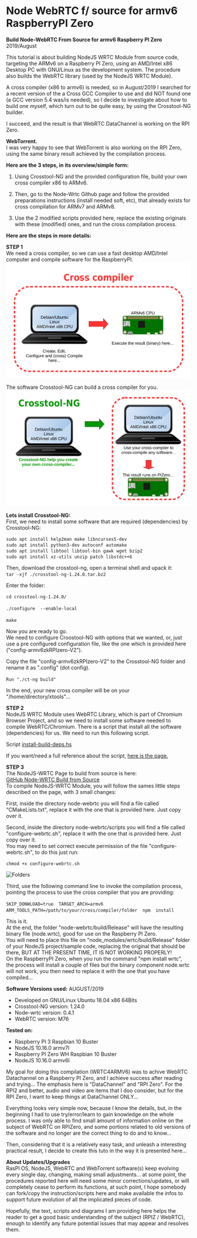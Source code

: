 # Node WebRTC f/ source for armv6 RaspberryPI Zero
**Build Node-WebRTC From Source for armv6 Raspberry PI Zero**
2019/August

This tutorial is about building NodeJS WRTC Module from source code, targeting the ARMv6 on a Raspberry PI Zero, using an AMD/Intel x86 Desktop PC with GNU/Linux as the development system.
The procedure also builds the WebRTC library (used by the NodeJS WRTC Module).

A cross compiler (x86 to armv6) is needed, so in August/2019 I searched for a recent version of the a Cross GCC Compiler to use and did NOT found one (a GCC version 5.4 was/is needed), so I decide to investigate about how to build one myself, which turn out to be quite easy, by using the Crosstool-NG builder.

I succeed, and the result is that WebRTC DataChannel is working on the RPI Zero.

**WebTorrent.**  
I was very happy to see that WebTorrent is also working on the RPI Zero, using the same binary result achieved by the compilation process.


**Here are the 3 steps, in its overview/simple form:**

1) Using Crosstool-NG and the provided configuration file, build your own cross compiler x86 to ARMv6.

2) Then, go to the Node-Wrtc Github page and follow the provided preparations instructions (install needed soft, etc), that already exists for cross compilation for ARMv7 and ARMv8.

3) Use the 2 modified scripts provided here, replace the existing originals with these (modified) ones, and run the cross compilation process.


**Here are the steps in more details:**  

**STEP 1**  
We need a cross compiler, so we can use a fast desktop AMD/Intel computer and compile software for the RaspberryPI.  
![](img/cross-compiler-001.png)

The software Crosstool-NG can build a cross compiler for you.  
![](img/cross-compiler-002.png)

**Lets install Crosstool-NG:**  
First, we need to install some software that are required (dependencies) by Crosstool-NG:  
```sudo apt install gcc g++ gperf bison flex texinfo  
sudo apt install help2man make libncurses5-dev  
sudo apt install python3-dev autoconf automake  
sudo apt install libtool libtool-bin gawk wget bzip2  
sudo apt install xz-utils unzip patch libstdc++6  
```

Then, download the crosstool-ng, open a terminal shell and upack it:  
```tar -xjf ./crosstool-ng-1.24.0.tar.bz2```

Enter the folder:  
```
cd crosstool-ng-1.24.0/  

./configure  --enable-local

make
```

Now you are ready to go.  
We need to configure Croostool-NG with options that we wanted, or, just use a pre configured configuration file, like the one which is provided here ("config-armv6zkRPIzero-V2").  

Copy the file "config-armv6zkRPIzero-V2" to the Crosstool-NG folder and rename it as ".config" (dot config).  

```Run "./ct-ng build"```

In the end, your new cross compiler will be on your "/home/directory/xtools"...


**STEP 2**  
NodeJS WRTC Module uses WebRTC Library, which is part of Chromium Browser Project, and so we need to install some software needed to compile WebRTC/Chromium. There is a script that install all the software (dependencies) for us. We need to run this following script.  

Script [install-build-deps.hs](https://cs.chromium.org/chromium/src/build/install-build-deps.sh)  

If you want/need a full reference about the script, [here is the page.](https://webrtc.org/native-code/development/prerequisite-sw/)  


**STEP 3**  
The NodeJS-WRTC Page to build from source is here:  
[GitHub Node-WRTC Build from Source](https://github.com/node-webrtc/node-webrtc/blob/develop/docs/build-from-source.md)  
To compile NodeJS-WRTC Module, you will follow the sames little steps described on the page, with 3 small changes:  

First, inside the directory node-webrtc you will find a file called "CMakeLists.txt", replace it with the one that is provided here. Just copy over it.  

Second, inside the directory node-webrtc/scripts you will find a file called "configure-webrtc.sh", replace it with the one that is provided here. Just copy over it.  
You may need to set correct execute permission of the file "configure-webrtc.sh", to do this just run:  
```
chmod +x configure-webrtc.sh
```


![Folders](https://raw.githubusercontent.com/t2age/webrtcarmv6/master/img/file-folders.jpg)

Third, use the following command line to invoke the compilation process, pointing the process to use the cross compiler that you are providing:

```SKIP_DONWLOAD=true  TARGET_ARCH=armv6  ARM_TOOLS_PATH=/path/to/your/cross/compiler/folder  npm  install```

This is it.  
At the end, the folder "node-webrtc/build/Release" will have the resulting binary file (node.wrtc), good for use on the Raspberry PI Zero.  
You will need to place this file on "node_modules/wrtc/build/Release" folder of your NodeJS project/sample code, replacing the original that should be there, BUT AT THE PRESENT TIME, IT IS NOT WORKING PROPERLY!  
On the RaspberryPI Zero, when you run the command "npm install wrtc", the process will install a couple of files but the binary component node.wrtc will not work, you then need to replace it with the one that you have compiled...  


**Software Versions used:**
AUGUST/2019
- Developed on GNU/Linux Ubuntu 18.04 x86 64Bits
- Crosstool-NG version: 1.24.0
- Node-wrtc version: 0.4.1
- WebRTC version: M76  

**Tested on:**
- Raspberry PI 3 Raspbian 10 Buster
- NodeJS 10.16.0 armv7l
- Raspberry PI Zero WH Raspbian 10 Buster
- NodeJS 10.16.0 armv6l  


My goal for doing this compilation (WRTC4ARMV6) was to achive WebRTC Datachannel on a Raspberry PI Zero, and I achieve success after reading and trying...
The emphasis here is "DataChannel" and "RPI Zero".
For the RPI2 and better, audio and video are items that I doo consider, but for the RPI Zero, I want to keep things at DataChannel ONLY...  

Everything looks very simple now, because I know the details, but, in the beginning I had to use try/error/learn to gain knowledge on the whole process. I was only able to find small amount of information online on the subject of WebRTC on RPIZero, and some portions related to old versions of the software and no longer are the correct thing to do and to know... 

Then, considering that it is a relatively easy task, and unleash a interesting practical result, I decide to create this tuto in the way it is presented here...  

**About Updates/Upgrades**  
RasPI OS, NodeJS, WebRTC and WebTorrent software(s) keep evolving every single day, changing, making small adjustments... at some point, the procedures reported here will need some minor corrections/updates, or will completely cease to perform its functions, at such point, I hope somebody can fork/copy the instruction/scripts here and make available the infos to support future evolution of all the implicated pieces of code.

Hopefully, the text, scripts and diagrams I am providing here helps the reader to get a good basic understanding of the subject (RPIZ / WebRTC), enough to identify any future potential issues that may appear and resolves them.
